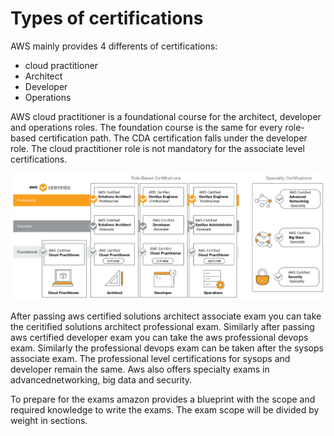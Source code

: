 # Types of certifications

AWS mainly provides 4 differents of certifications:
 - cloud practitioner
 - Architect
 - Developer
 - Operations

AWS cloud practitioner is a foundational course for the architect, developer and operations roles.  The foundation course is the same for every role-based certification path. The CDA certification falls under the developer role. The cloud practitioner role is not mandatory for the associate level certifications.

![Diagram of certifications](../assets/certifications.png)

After passing aws certified solutions architect associate exam you can take the ceritified solutions architect professional exam. Similarly after passing aws certified developer exam you can take the aws professional devops exam. Similarly the professional devops exam can be taken after the sysops associate exam.  The professional level certifications for sysops and developer remain the same. Aws also offers specialty exams in advancednetworking, big data and security. 

To prepare for the exams amazon provides a blueprint with the scope and required knowledge to write the exams. The exam scope will be divided by weight in sections.